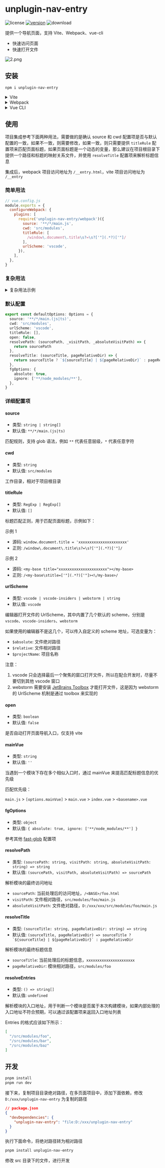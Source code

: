 <!-- markdownlint-disable MD033 -->
# unplugin-nav-entry

<p align="left">
<img src="https://img.shields.io/npm/l/unplugin-nav-entry" alt="license">
<a target="_blank" href="https://www.npmjs.com/package/unplugin-nav-entry"><img src="https://img.shields.io/npm/v/unplugin-nav-entry" alt="version"></a>
<img src="https://img.shields.io/npm/dw/unplugin-nav-entry" alt="download">
</p>

提供一个导航页面，支持 Vite、Webpack、vue-cli

+ 快速访问页面
+ 快速打开文件

![2.png](./screenshorts/2.png)

## 安装

```bash
npm i unplugin-nav-entry
```

<details>
<summary>Vite</summary>

<br>

```ts
// vite.config.ts
import NavEntry from 'unplugin-nav-entry/vite'

export default defineConfig({
  plugins: [
    NavEntry({ /* options */ })
  ]
})
```

<br>

</details>

<details>
<summary>Webpack</summary>

<br>

```ts
// webpack.config.js
module.exports = {
  /* ... */
  plugins: [
    require('unplugin-nav-entry/webpack')({ /* options */ })
  ]
}
```

<br>

</details>

<details>
<summary>Vue CLI</summary>

<br>

```ts
// vue.config.js
module.exports = {
  configureWebpack: {
    plugins: [
      require('unplugin-nav-entry/webpack')({ /* options */ }),
    ],
  },
}
```

<br>

</details>

## 使用

项目集成参考下面两种用法，需要做的是确认 source 和 cwd 配置项是否与默认配置的一致，如果不一致，则需要修改，如果一致，则只需要提供 `titleRule` 配置项来匹配页面标题，如果页面标题是一个动态的变量，那么建议在项目根目录下提供一个路径和标题的映射关系文件，并使用 `resolveTitle` 配置项来解析标题信息

集成后，webpack 项目访问地址为 `/__entry.html`，vite 项目访问地址为 `/__entry`

### 简单用法

```js
// vue.config.js
module.exports = {
  configureWebpack: {
    plugins: [
      require('unplugin-nav-entry/webpack')({
        source: '**/*/main.js',
        cwd: 'src/modules',
        titleRule: [
          /window\.document\.title\s?=\s?['"](.*?)['"]/
        ],
        urlScheme: 'vscode',
      }),
    ],
  },
}
```

### 复杂用法

<details>
<summary>复杂用法示例</summary>

<br>

```ts
// vite.config.ts
import { readFileSync } from 'node:fs'
import NavEntry from 'unplugin-nav-entry/vite'

export default defineConfig({
  plugins: [
    NavEntry({
      source: '**/*/main.ts',
      cwd: 'src/modules',
      urlScheme: 'vscode',
      titleRule: [/document\.title\s?=\s?['"](.*?)['"]/],
      resolvePath: (sourcePath, file, absFile) => {
        const paths = sourcePath.split('/').filter(Boolean)
        return `/${[paths[0], 'src/template', ...paths.slice(1)].join('/')}`
      },
      resolveTitle: (sourceTitle, pageRelativeDir) => {
        if (sourceTitle)
          return `${sourceTitle} | ${pageRelativeDir}`
        const p = `${pageRelativeDir.replace('src/modules', 'src/template')}.html`
        const html = readFileSync(p, 'utf-8')
        const match = html.match(/<title>(.*?)<\/title>/)
        if (match) {
          const t = match[1]
          return t ? `${t} | ${pageRelativeDir}` : pageRelativeDir
        }
        return pageRelativeDir
      }
    }),
  ],
})
```

<br>

</details>

### 默认配置

```ts
export const defaultOptions: Options = {
  source: '**/*/main.(js|ts)',
  cwd: 'src/modules',
  urlScheme: 'vscode',
  titleRule: [],
  open: false,
  resolvePath: (sourcePath, _visitPath, _absoluteVisitPath) => {
    return sourcePath
  },
  resolveTitle: (sourceTitle, pageRelativeDir) => {
    return sourceTitle ? `${sourceTitle} | ${pageRelativeDir}` : pageRelativeDir
  },
  fgOptions: {
    absolute: true,
    ignore: ['**/node_modules/**'],
  },
}
```

### 详细配置项

#### source

+ 类型: `string | string[]`
+ 默认值: `**/*/main.(js|ts)`

匹配规则，支持 glob 语法，例如 `**` 代表任意层级，`*` 代表任意字符

#### cwd

+ 类型: `string`
+ 默认值: `src/modules`

工作目录，相对于项目根目录

#### titleRule

+ 类型: `RegExp | RegExp[]`
+ 默认值: `[]`

标题匹配正则，用于匹配页面标题，示例如下：

示例 1

+ 源码: `window.document.title = 'xxxxxxxxxxxxxxxxxxxxxx'`
+ 正则: `/window\.document\.title\s?=\s?['"](.*?)['"]/`

示例 2

+ 源码: `<my-base title="xxxxxxxxxxxxxxxxxxxxxx"></my-base>`
+ 正则: `/<my-base\stitle=['"](.*?)['"]><\/my-base>/`

#### urlScheme

+ 类型: `vscode | vscode-insiders | webstorm | string`
+ 默认值: `vscode`

编辑器打开文件的 UrlScheme，其中内置了几个默认的 scheme，分别是 `vscode`、`vscode-insiders`、`webstorm`

如果使用的编辑器不是这几个，可以传入自定义的 scheme 地址，可选变量为：

+ `$absolute`: 文件绝对路径
+ `$relative`: 文件相对路径
+ `$projectName`: 项目名称

注意：

1. vscode 只会选择最后一个聚焦的窗口打开文件，所以在配合开发时，尽量不要切到其他 vscode 窗口
2. webstorm 需要安装 [JetBrains Toolbox](https://www.jetbrains.com/zh-cn/toolbox-app/) 才能打开文件，这是因为 webstorm 的 UrlScheme 机制是通过 toolbox 来实现的

#### open

+ 类型: `boolean`
+ 默认值: `false`

是否自动打开页面导航入口，仅支持 vite

#### mainVue

+ 类型: `string`
+ 默认值: `''`

当遇到一个模块下存在多个相似入口时，通过 mainVue 来提高匹配标题信息的优先级

匹配优先级：

`main.js` > `[options.mainVue]` > `main.vue` > `index.vue` > `<basename>.vue`

#### fgOptions

+ 类型: `object`
+ 默认值: `{ absolute: true, ignore: ['**/node_modules/**'] }`

参考其他 [fast-glob](https://github.com/mrmlnc/fast-glob?tab=readme-ov-file#options-3) 配置项

#### resolvePath

+ 类型: `(sourcePath: string, visitPath: string, absoluteVisitPath: string) => string`
+ 默认值: `(sourcePath, visitPath, absoluteVisitPath) => sourcePath`

解析模块的最终访问地址

+ `sourcePath`: 当前处理后的访问地址，`/<BASE>/foo.html`
+ `visitPath`: 文件相对路径，`src/modules/foo/main.js`
+ `absoluteVisitPath`: 文件绝对路径，`D:/xxx/xxx/src/modules/foo/main.js`

#### resolveTitle

+ 类型: `(sourceTitle: string, pageRelativeDir: string) => string`
+ 默认值: ```(sourceTitle, pageRelativeDir) => sourceTitle ? `${sourceTitle} | ${pageRelativeDir}` : pageRelativeDir```

解析模块的最终标题信息

+ `sourceTitle`: 当前处理后的标题信息，`xxxxxxxxxxxxxxxxxxxxxx`
+ `pageRelativeDir`: 模块相对路径，`src/modules/foo`

#### resolveEntries

+ 类型: `() => string[]`
+ 默认值: `undefined`

解析模块的入口地址，用于判断一个模块是否属于本次构建模块，如果内部处理的入口地址不符合预期，可以通过该配置项来返回入口地址列表

Entries 的格式应该如下所示：

```json
[
  "/src/modules/foo",
  "/src/modules/bar",
  "/src/modules/baz"
]
```

## 开发

```bash
pnpm install
pnpm run dev
```

接下来，复制项目目录绝对路径，在多页面项目中，添加下面依赖，修改 `D:/xxx/unplugin-nav-entry` 为复制的路径

```json
// package.json
{
  "devDependencies": {
    "unplugin-nav-entry": "file:D:/xxx/unplugin-nav-entry"
  }
}
```

执行下面命令，将绝对路径转为相对路径

```bash
pnpm install unplugin-nav-entry
```

修改 src 目录下的文件，进行开发
